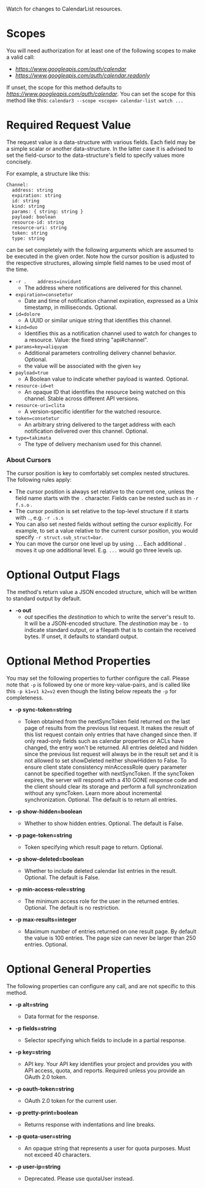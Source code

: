 Watch for changes to CalendarList resources.
# Scopes

You will need authorization for at least one of the following scopes to make a valid call:

* *https://www.googleapis.com/auth/calendar*
* *https://www.googleapis.com/auth/calendar.readonly*

If unset, the scope for this method defaults to *https://www.googleapis.com/auth/calendar*.
You can set the scope for this method like this: `calendar3 --scope <scope> calendar-list watch ...`
# Required Request Value

The request value is a data-structure with various fields. Each field may be a simple scalar or another data-structure.
In the latter case it is advised to set the field-cursor to the data-structure's field to specify values more concisely.

For example, a structure like this:
```
Channel:
  address: string
  expiration: string
  id: string
  kind: string
  params: { string: string }
  payload: boolean
  resource-id: string
  resource-uri: string
  token: string
  type: string

```

can be set completely with the following arguments which are assumed to be executed in the given order. Note how the cursor position is adjusted to the respective structures, allowing simple field names to be used most of the time.

* `-r .    address=invidunt`
    - The address where notifications are delivered for this channel.
* `expiration=consetetur`
    - Date and time of notification channel expiration, expressed as a Unix timestamp, in milliseconds. Optional.
* `id=dolore`
    - A UUID or similar unique string that identifies this channel.
* `kind=duo`
    - Identifies this as a notification channel used to watch for changes to a resource. Value: the fixed string &#34;api#channel&#34;.
* `params=key=aliquyam`
    - Additional parameters controlling delivery channel behavior. Optional.
    - the value will be associated with the given `key`
* `payload=true`
    - A Boolean value to indicate whether payload is wanted. Optional.
* `resource-id=et`
    - An opaque ID that identifies the resource being watched on this channel. Stable across different API versions.
* `resource-uri=clita`
    - A version-specific identifier for the watched resource.
* `token=consetetur`
    - An arbitrary string delivered to the target address with each notification delivered over this channel. Optional.
* `type=takimata`
    - The type of delivery mechanism used for this channel.


### About Cursors

The cursor position is key to comfortably set complex nested structures. The following rules apply:

* The cursor position is always set relative to the current one, unless the field name starts with the `.` character. Fields can be nested such as in `-r f.s.o` .
* The cursor position is set relative to the top-level structure if it starts with `.`, e.g. `-r .s.s`
* You can also set nested fields without setting the cursor explicitly. For example, to set a value relative to the current cursor position, you would specify `-r struct.sub_struct=bar`.
* You can move the cursor one level up by using `..`. Each additional `.` moves it up one additional level. E.g. `...` would go three levels up.


# Optional Output Flags

The method's return value a JSON encoded structure, which will be written to standard output by default.

* **-o out**
    - *out* specifies the *destination* to which to write the server's result to.
      It will be a JSON-encoded structure.
      The *destination* may be `-` to indicate standard output, or a filepath that is to contain the received bytes.
      If unset, it defaults to standard output.
# Optional Method Properties

You may set the following properties to further configure the call. Please note that `-p` is followed by one 
or more key-value-pairs, and is called like this `-p k1=v1 k2=v2` even though the listing below repeats the
`-p` for completeness.

* **-p sync-token=string**
    - Token obtained from the nextSyncToken field returned on the last page of results from the previous list request. It makes the result of this list request contain only entries that have changed since then. If only read-only fields such as calendar properties or ACLs have changed, the entry won&#39;t be returned. All entries deleted and hidden since the previous list request will always be in the result set and it is not allowed to set showDeleted neither showHidden to False.
        To ensure client state consistency minAccessRole query parameter cannot be specified together with nextSyncToken.
        If the syncToken expires, the server will respond with a 410 GONE response code and the client should clear its storage and perform a full synchronization without any syncToken.
        Learn more about incremental synchronization.
        Optional. The default is to return all entries.

* **-p show-hidden=boolean**
    - Whether to show hidden entries. Optional. The default is False.

* **-p page-token=string**
    - Token specifying which result page to return. Optional.

* **-p show-deleted=boolean**
    - Whether to include deleted calendar list entries in the result. Optional. The default is False.

* **-p min-access-role=string**
    - The minimum access role for the user in the returned entries. Optional. The default is no restriction.

* **-p max-results=integer**
    - Maximum number of entries returned on one result page. By default the value is 100 entries. The page size can never be larger than 250 entries. Optional.

# Optional General Properties

The following properties can configure any call, and are not specific to this method.

* **-p alt=string**
    - Data format for the response.

* **-p fields=string**
    - Selector specifying which fields to include in a partial response.

* **-p key=string**
    - API key. Your API key identifies your project and provides you with API access, quota, and reports. Required unless you provide an OAuth 2.0 token.

* **-p oauth-token=string**
    - OAuth 2.0 token for the current user.

* **-p pretty-print=boolean**
    - Returns response with indentations and line breaks.

* **-p quota-user=string**
    - An opaque string that represents a user for quota purposes. Must not exceed 40 characters.

* **-p user-ip=string**
    - Deprecated. Please use quotaUser instead.
